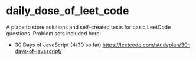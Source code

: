 # daily_dose_of_leet_code

A place to store solutions and self-created tests for basic LeetCode questions. Problem sets included here:
- 30 Days of JavaScript (4/30 so far) https://leetcode.com/studyplan/30-days-of-javascript/